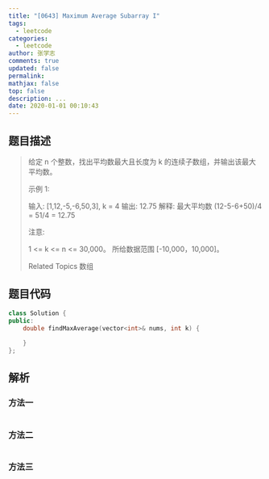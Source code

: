 ```yaml
---
title: "[0643] Maximum Average Subarray I"
tags:
  - leetcode
categories:
  - leetcode
author: 张学志
comments: true
updated: false
permalink:
mathjax: false
top: false
description: ...
date: 2020-01-01 00:10:43
---
```


## 题目描述

> 给定 n 个整数，找出平均数最大且长度为 k 的连续子数组，并输出该最大平均数。 
> 
> 示例 1: 
> 
> 输入: [1,12,-5,-6,50,3], k = 4
> 输出: 12.75
> 解释: 最大平均数 (12-5-6+50)/4 = 51/4 = 12.75
> 
> 
> 
> 
> 注意: 
> 
> 
> 1 <= k <= n <= 30,000。 
> 所给数据范围 [-10,000，10,000]。 
> 
> Related Topics 数组

## 题目代码

```cpp
class Solution {
public:
    double findMaxAverage(vector<int>& nums, int k) {
        
    }
};
```

## 解析

### 方法一

```cpp

```

### 方法二

```cpp

```

### 方法三

```cpp

```

